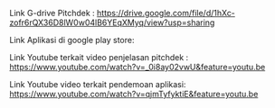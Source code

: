 Link G-drive Pitchdek :
https://drive.google.com/file/d/1hXc-zofr6rQX36D8lW0w04lB6YEqXMyq/view?usp=sharing

Link Aplikasi di google play store:


Link Youtube terkait video penjelasan pitchdek :
https://www.youtube.com/watch?v=_0i8ay02vwU&feature=youtu.be

Link Youtube video terkait pendemoan aplikasi:
https://www.youtube.com/watch?v=qjmTyfyktiE&feature=youtu.be
